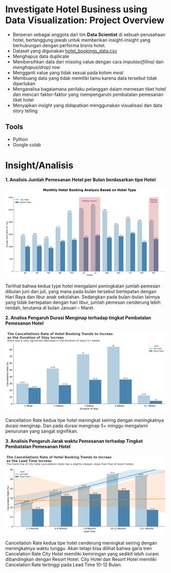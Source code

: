 # Investigate Hotel Business using Data Visualization: Project Overview 
- Berperan sebagai anggota dari tim **Data Scientist** di sebuah perusahaan hotel, bertanggung jawab untuk memberikan insight-insight yang berhubungan dengan performa bisnis hotel.
- Dataset yang digunakan [hotel_bookings_data.csv](https://github.com/bumianugrahhh/Investigate_Hotel_Business/blob/main/hotel_bookings_data.csv)
- Menghapus data duplicate 
- Membersihkan data dari missing value dengan cara *imputasi(fillna)* dan *menghapus(drop)* row
- Mengganti value yang tidak sesuai pada kolom *meal*
- Membuang data yang tidak memiliki tamu karena data tersebut tidak diperlukan
- Menganalisa bagaiamana perilaku pelanggan dalam memesan tiket hotel dan mencari faktor-faktor yang mempengaruhi pembatalan pemesanan tiket hotel
- Menyajikan insight yang didapatkan menggunakan visualisasi dan data story telling

## Tools
- Python
- Google colab

# Insight/Analisis
**1. Analisis Jumlah Pemesanan Hotel per Bulan berdasarkan tipe Hotel**
<br><br>
![alt text](https://github.com/bumianugrahhh/Investigate_Hotel_Business/blob/main/Fig/Monthly%20Hotel%20Booking%20Analysis%20Based%20on%20Hotel%20type.png)
<br><br>
Terlihat bahwa kedua type hotel mengalami peningkatan jumlah pemesan dibulan juni dan juli, yang mana pada bulan tersebut bertepatan dengan Hari Raya dan libur anak sekolahan.
Sedangkan pada bulan-bulan lainnya yang tidak bertepatan dengan hari libur, jumlah pemesan cenderung lebih rendah, terutama di bulan Januari – Maret.

**2. Analisa Pengaruh Durasi Menginap terhadap tingkat Pembatalan Pemesanan Hotel**
<br><br>
![alt text](https://github.com/bumianugrahhh/Investigate_Hotel_Business/blob/main/Fig/Pengaruh%20Durasi%20Menginap%20terhadap%20Tingkat%20Pembatalan%20Pesanan%20Hotel.png)
<br><br>
Cancellation Rate kedua tipe hotel meningkat seiring dengan meningkatnya durasi menginap. Dan pada durasi menginap 5+ minggu mengalami penurunan yang sangat signifikan.

**3. Analisis Pengaruh Jarak waktu Pemesanan terhadap Tingkat Pembatalan Pemesanan Hotel**
<br><br>
![alt text](https://github.com/bumianugrahhh/Investigate_Hotel_Business/blob/main/Fig/Pengaruh%20Jarak%20Waktu%20Pesanan%20terhadap%20Tingkat%20Pembatalan%20Pesanan%20Hotel.png)
<br><br>
Cancellation Rate kedua tipe hotel cenderung meningkat seiring dengan meningkatnya waktu tunggu.
Akan tetapi bisa dilihat bahwa garis tren Cancelation Rate City Hotel memiliki kemiringan yang sedikit lebih curam dibandingkan dengan Resort Hotel.
City Hotel dan Resort Hotel memiliki Cancelation Rate tertinggi pada Lead Time 10-12 Bulan.



